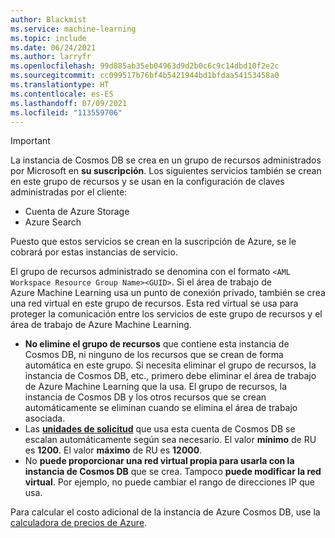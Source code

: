 ```yaml
---
author: Blackmist
ms.service: machine-learning
ms.topic: include
ms.date: 06/24/2021
ms.author: larryfr
ms.openlocfilehash: 99d885ab35eb04963d9d2b0c6c9c14dbd10f2e2c
ms.sourcegitcommit: cc099517b76bf4b5421944bd1bfdaa54153458a0
ms.translationtype: HT
ms.contentlocale: es-ES
ms.lasthandoff: 07/09/2021
ms.locfileid: "113559706"
---
```

> [!IMPORTANT]
> La instancia de Cosmos DB se crea en un grupo de recursos administrados por Microsoft en __su suscripción__. Los siguientes servicios también se crean en este grupo de recursos y se usan en la configuración de claves administradas por el cliente:
> * Cuenta de Azure Storage
> * Azure Search
>
> Puesto que estos servicios se crean en la suscripción de Azure, se le cobrará por estas instancias de servicio. 
>
> El grupo de recursos administrado se denomina con el formato `<AML Workspace Resource Group Name><GUID>`. Si el área de trabajo de Azure Machine Learning usa un punto de conexión privado, también se crea una red virtual en este grupo de recursos. Esta red virtual se usa para proteger la comunicación entre los servicios de este grupo de recursos y el área de trabajo de Azure Machine Learning.
> 
> * __No elimine el grupo de recursos__ que contiene esta instancia de Cosmos DB, ni ninguno de los recursos que se crean de forma automática en este grupo. Si necesita eliminar el grupo de recursos, la instancia de Cosmos DB, etc., primero debe eliminar el área de trabajo de Azure Machine Learning que la usa. El grupo de recursos, la instancia de Cosmos DB y los otros recursos que se crean automáticamente se eliminan cuando se elimina el área de trabajo asociada.
> * Las [__unidades de solicitud__](../articles/cosmos-db/request-units.md) que usa esta cuenta de Cosmos DB se escalan automáticamente según sea necesario. El valor __mínimo__ de RU es __1200__. El valor __máximo__ de RU es __12000__.
> * No __puede proporcionar una red virtual propia para usarla con la instancia de Cosmos DB__ que se crea. Tampoco __puede modificar la red virtual__. Por ejemplo, no puede cambiar el rango de direcciones IP que usa.
> 
> Para calcular el costo adicional de la instancia de Azure Cosmos DB, use la [calculadora de precios de Azure](https://azure.microsoft.com/pricing/calculator/).